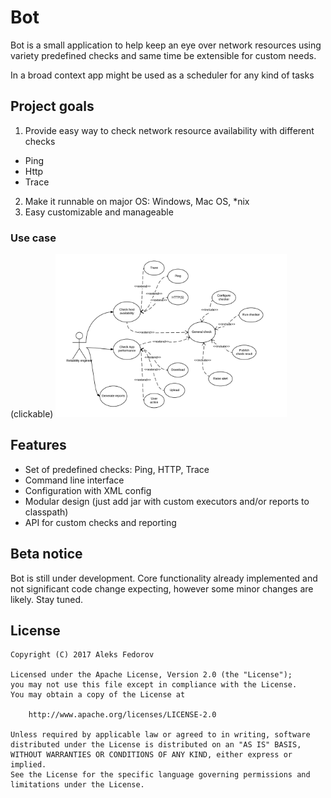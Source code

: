 # Bot

Bot is a small application to help keep an eye over network resources using variety predefined checks and same time be extensible for custom needs. 

In a broad context app might be used as a scheduler for any kind of tasks

## Project goals
1. Provide easy way to check network resource availability with different checks
  * Ping
  * Http
  * Trace
2. Make it runnable on major OS: Windows, Mac OS, *nix
3. Easy customizable and manageable

### Use case

(clickable)
<img src="https://raw.githubusercontent.com/AleksNFedorov/Bot/docs/docs/img/use_case_diagramm.png" width="370" />

## Features 

* Set of predefined checks: Ping, HTTP, Trace
* Command line interface
* Configuration with XML config
* Modular design (just add jar with custom executors and/or reports to classpath)
* API for custom checks and reporting

## Beta notice

Bot is still under development. Core functionality already implemented and not significant code change expecting, however some minor changes are likely. Stay tuned.

## License


    Copyright (C) 2017 Aleks Fedorov

    Licensed under the Apache License, Version 2.0 (the "License");
    you may not use this file except in compliance with the License.
    You may obtain a copy of the License at

        http://www.apache.org/licenses/LICENSE-2.0

    Unless required by applicable law or agreed to in writing, software
    distributed under the License is distributed on an "AS IS" BASIS,
    WITHOUT WARRANTIES OR CONDITIONS OF ANY KIND, either express or implied.
    See the License for the specific language governing permissions and
    limitations under the License.

